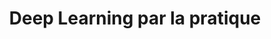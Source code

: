 ---
audience: Ingénieurs/Chefs de projet IA, consultants IA et toute personne souhaitant
  découvrir les techniques Deep Learning dans la résolution de problèmes industriels.
duration: 3j  -  21h00
id: DPL
objectives:
- Comprendre l'évolution des réseaux de neurones et les raisons du succès actuel du
  Deep Learning
- Utiliser les bibliothèques de Deep Learning les plus populaires
- Comprendre les principes de conception, les outils de diagnostic et les effets des
  différents verrous et leviers
- Acquérir de l'expérience pratique sur plusieurs problèmes réels
prerequisites: "Bonnes connaissances en statistiques. Bonnes connaissances du Machine\
  \ Learning, connaissances équivalentes à celles apportées par le cours Machine Learning,\
  \ méthodes et solutions. Expérience requise. Vérifiez que vous avez les prérequis\
  \ nécessaires pour profiter pleinement de cette formation en faisant \r\n      \
  \              ce test."
price: 850.0
program:
  parts:
  - demo: Présentation des exemples de Machine Learning en classification et régression.
    items:
    - Créer un premier graphe et l’exécuter dans une session.
    - Cycle de vie de la valeur d’un nœud.
    - Manipuler des matrices. Régression linéaire. Descente de gradient.
    - Fournir des données à l’algorithme d’entraînement.
    - Enregistrer et restaurer des modèles. Visualiser le graphe et les courbes d’apprentissage.
    num: 1
    title: Introduction
  - items:
    - Entraîner un PMC (Perceptron MultiCouche) avec une API TensorFlow de haut niveau.
    - Entraîner un PMC (Perceptron MultiCouche) avec TensorFlow de base.
    - Régler précisément les hyperparamètres d’un réseau de neurones.
    num: 2
    title: Introduction aux réseaux de neurones artificiels
  - items:
    - Problèmes de disparition et d’explosion des gradients.
    - Réutiliser des couches pré-entraînées.
    - Optimiseurs plus rapides.
    - Éviter le sur-ajustement grâce à la régularisation.
    - Recommandations pratiques.
    num: 3
    practice: Mise en œuvre d'un réseau de neurones à la manière du framework TensorFlow.
    title: Entraînement de réseaux de neurones profonds
  - items:
    - L’architecture du cortex visuel.
    - Couche de convolution.
    - Couche de pooling.
    - Architectures de CNN.
    num: 4
    practice: Mise en œuvre des CNN en utilisant des jeux de données variés.
    title: Réseaux de neurones convolutifs
  - items:
    - Régression logistique avec Keras.
    - Perceptron avec Keras.
    - Réseaux de neurones convolutifs avec Keras.
    num: 5
    practice: Mise en œuvre de Keras en utilisant des jeux de données variés.
    title: Deep Learning avec Keras
  - items:
    - 'Neurones récurrents. RNR de base avec TensorFlow. '
    - Entraîner des RNR. RNR profonds.
    - Cellule LSTM. Cellule GRU.
    - Traitement automatique du langage naturel.
    num: 6
    practice: Mise en œuvre des RNN en utilisant des jeux de données variés.
    title: Réseaux de neurones récurrents
  - items:
    - Représentations efficaces des données.
    - ACP avec un autoencodeur linéaire sous-complet.
    - Autoencodeurs empilés. Pré-entraînement non supervisé.
    - Autoencodeurs débruiteurs. Autoencodeurs épars. Autoencodeurs variationnels.
      Autres autoencodeurs.
    num: 7
    practice: Mise en œuvre d'autoencodeurs en utilisant des jeux de données variés.
    title: Autoencodeurs
short: Les réseaux de neurones artificiels facilitent l'apprentissage automatique
  et bouleversent de nombreux secteurs économiques. Durant cette formation vous utilisez
  les outils les plus répandus du domaine afin de réaliser et entrainer différents
  types de réseaux de neurones profonds sur des jeux de données diversifiés.
title: Deep Learning par la pratique

---